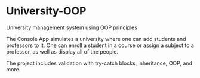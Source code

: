 # University-OOP
University management system using OOP principles

The Console App simulates a university where one can add students and professors to it.
One can enroll a student in a course or assign a subject to a professor, 
as well as display all of the people.

The project includes validation with try-catch blocks, inheritance, OOP, and more.
